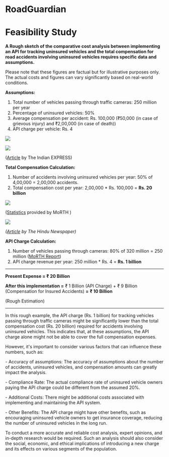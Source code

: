 # RoadGuardian

# Feasibility Study

**A Rough sketch of the comparative cost analysis between implementing an API for tracking uninsured vehicles and the total compensation for road accidents involving uninsured vehicles requires specific data and assumptions.**

Please note that these figures are factual but for illustrative purposes only. The actual costs and figures can vary significantly based on real-world conditions.

**Assumptions:**

1. Total number of vehicles passing through traffic cameras: 250 million per year
2. Percentage of uninsured vehicles: 50%
3. Average compensation per accident: Rs. 100,000 (₹50,000 (in case of grievous injury) and ₹2,00,000 (in case of death))
4. API charge per vehicle: Rs. 4

![](https://imgur.com/6ai9dWb.png)

![](https://imgur.com/QwmngAj.png)

([Article](https://indianexpress.com/article/business/economy/16-54-cr-vehicles-plying-in-country-are-uninsured-mos-finance-bhagwat-karad/) by The Indian EXPRESS)

**Total Compensation Calculation:**

1. Number of accidents involving uninsured vehicles per year: 50% of 4,00,000 = 2,00,000 accidents.
2. Total compensation cost per year: 2,00,000 \* Rs. 100,000 = **Rs. 20 billion**

![](https://imgur.com/7QU5eLy.png)

([Statistics](https://morth.nic.in/sites/default/files/RA_2021_Compressed.pdf) provided by MoRTH )

![](https://imgur.com/n5trH9o.png)

*([Article](https://www.thehindu.com/news/national/karnataka/indias-socio-economic-cost-of-road-accidents-in-2019-was-1571-billion-to-3881-billion-bosch/article37161481.ece) by The Hindu Newspaper)*


**API Charge Calculation:**

1. Number of vehicles passing through cameras: 80% of 320 million = 250 million ([MoRTH Report](https://morth.nic.in/sites/default/files/RTYB-2017-18-2018-19.pdf))
2. API charge revenue per year: 250 million \* Rs. 4 = **Rs. 1 billion**



------------------------------------------------------------------------------------------------------------------------------------------------
**Present Expense = ₹ 20 Billion**

**After this implementation =** ₹ 1 Billion (API Charge) + ₹ 9 Billion (Compensation for Insured Accidents) **=** **₹ 10 Billion**

(Rough Estimation)

------------------------------------------------------------------------------------------------------------------------------------------------


In this rough example, the API charge  (Rs. 1 billion) for tracking vehicles passing through traffic cameras might be significantly lower than the total compensation cost (Rs. 20 billion) required for accidents involving uninsured vehicles. This indicates that, at these assumptions, the API charge alone might not be able to cover the full compensation expenses.

However, it's important to consider various factors that can influence these numbers, such as:

\- Accuracy of assumptions: The accuracy of assumptions about the number of accidents, uninsured vehicles, and compensation amounts can greatly impact the analysis.

\- Compliance Rate: The actual compliance rate of uninsured vehicle owners paying the API charge could be different from the assumed 20%.

\- Additional Costs: There might be additional costs associated with implementing and maintaining the API system.

\- Other Benefits: The API charge might have other benefits, such as encouraging uninsured vehicle owners to get insurance coverage, reducing the number of uninsured vehicles in the long run.

To conduct a more accurate and reliable cost analysis, expert opinions, and in-depth research would be required. Such an analysis should also consider the social, economic, and ethical implications of introducing a new charge and its effects on various segments of the population.
